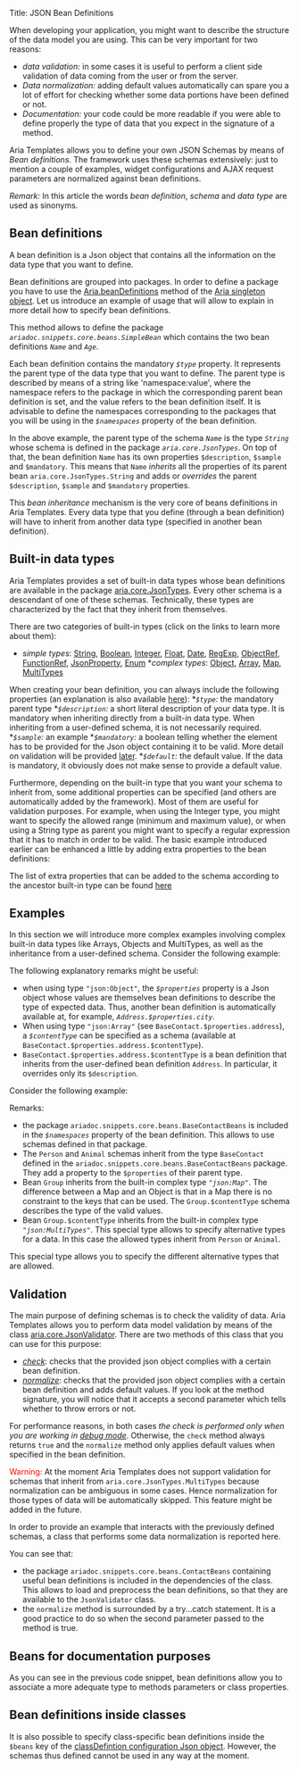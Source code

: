 Title: JSON Bean Definitions


When developing your application, you might want to describe the structure of the data model you are using. This can be very important for two reasons:
* *data validation:* in some cases it is useful to perform a client side validation of data coming from the user or from the server.
* *Data normalization:* adding default values automatically can spare you a lot of effort for checking whether some data portions have been defined or not.
* *Documentation:* your code could be more readable if you were able to define properly the type of data that you expect in the signature of a method.

Aria Templates allows you to define your own JSON Schemas by means of *Bean definitions*. The framework uses these schemas extensively: just to mention a couple of examples, widget configurations and AJAX request parameters are normalized against bean definitions.

*Remark:* In this article the words _bean definition_, _schema_ and _data type_ are used as sinonyms.

## Bean definitions

A bean definition is a Json object that contains all the information on the data type that you want to define.

Bean definitions are grouped into packages. In order to define a package you have to use the [Aria.beanDefinitions](http://ariatemplates.com/api/##Aria:beanDefinitions:method) method of the [Aria singleton object](the_aria_singleton#beandefinitions). Let us introduce an example of usage that will allow to explain in more detail how to specify bean definitions.

<script src='http://snippets.ariatemplates.com/snippets/%VERSION%/core/beans/SimpleBean.js' defer></script> 

This method allows to define the package *`ariadoc.snippets.core.beans.SimpleBean`* which contains the two bean definitions *`Name`* and *`Age`*.

Each bean definition contains the mandatory *`$type`* property. It represents the parent type of the data type that you want to define. The parent type is described by means of a string like 'namespace:value', where the namespace refers to the package in which the corresponding parent bean definition is set, and the value refers to the bean definition itself. It is advisable to define the namespaces corresponding to the packages that you will be using in the *`$namespaces`* property of the bean definition.

In the above example, the parent type of the schema *`Name`* is the type *`String`* whose schema is defined in the package *`aria.core.JsonTypes`*. On top of that, the bean definition `Name` has its own properties `$description`, `$sample` and `$mandatory`. This means that `Name` *inherits* all the properties of its parent bean `aria.core.JsonTypes.String` and adds or *overrides* the parent `$description`, `$sample` and `$mandatory` properties.

This *bean inheritance* mechanism is the very core of beans definitions in Aria Templates. Every data type that you define (through a bean definition) will have to inherit from another data type (specified in another bean definition).

## Built-in data types

Aria Templates provides a set of built-in data types whose bean definitions are available in the package [aria.core.JsonTypes](http://ariatemplates.com/api/#aria.core.JsonTypes). Every other schema is a descendant of one of these schemas. Technically, these types are characterized by the fact that they inherit from themselves.

There are two categories of built-in types (click on the links to learn more about them):
* *simple types*: [String](http://ariatemplates.com/api/##aria.core.JsonTypes:String), [Boolean](http://ariatemplates.com/api/##aria.core.JsonTypes:Boolean), [Integer](http://ariatemplates.com/api/##aria.core.JsonTypes:Integer), [Float](http://ariatemplates.com/api/##aria.core.JsonTypes:Float), [Date](http://ariatemplates.com/api/##aria.core.JsonTypes:Date), [RegExp](http://ariatemplates.com/api/##aria.core.JsonTypes:RegExp), [ObjectRef](http://ariatemplates.com/api/##aria.core.JsonTypes:ObjectRef), [FunctionRef](http://ariatemplates.com/api/##aria.core.JsonTypes:FunctionRef), [JsonProperty](http://ariatemplates.com/api/##aria.core.JsonTypes:JsonProperty), [Enum](http://ariatemplates.com/api/##aria.core.JsonTypes:Enum)
**complex types*: [Object](http://ariatemplates.com/api/##aria.core.JsonTypes:Object), [Array](http://ariatemplates.com/api/##aria.core.JsonTypes:Array), [Map](http://ariatemplates.com/api/##aria.core.JsonTypes:Map), [MultiTypes](http://ariatemplates.com/api/##aria.core.JsonTypes:MultiTypes)


When creating your bean definition, you can always include the following properties (an explanation is also available [here](http://ariatemplates.com/api/##aria.core.BaseTypes:Element)):
**`$type`:* the mandatory parent type
**`$description`:* a short literal description of your data type. It is mandatory when inheriting directly from a built-in data type. When inheriting from a user-defined schema, it is not necessarily required.
**`$sample`:* an example
**`$mandatory`:* a boolean telling whether the element has to be provided for the Json object containing it to be valid. More detail on validation will be provided [later](#validation).
**`$default`:* the default value. If the data is mandatory, it obviously does not make sense to provide a default value.


Furthermore, depending on the built-in type that you want your schema to inherit from, some additional properties can be specified (and others are automatically added by the framework). Most of them are useful for validation purposes.
For example, when using the Integer type, you might want to specify the allowed range (minimum and maximum value), or when using a String type as parent you might want to specify a regular expression that it has to match in order to be valid. The basic example introduced earlier can be enhanced a little by adding extra properties to the bean definitions:

<script src='http://snippets.ariatemplates.com/snippets/%VERSION%/core/beans/AnotherSimpleBean.js' defer></script>

The list of extra properties that can be added to the schema according to the ancestor built-in type can be found [here](http://ariatemplates.com/api/#aria.core.BaseTypes)

## Examples

In this section we will introduce more complex examples involving complex built-in data types like Arrays, Objects and MultiTypes, as well as the inheritance from a user-defined schema. Consider the following example:

<script src='http://snippets.ariatemplates.com/snippets/%VERSION%/core/beans/BaseContactBeans.js' defer></script>

The following explanatory remarks might be useful:
* when using type `"json:Object"`, the *`$properties`* property is a Json object whose values are themselves bean definitions to describe the type of expected data. Thus, another bean definition is automatically available at, for example, *`Address.$properties.city`*.
* When using type `"json:Array"` (see `BaseContact.$properties.address`), a *`$contentType`* can be specified as a schema (available at `BaseContact.$properties.address.$contentType`).
* `BaseContact.$properties.address.$contentType` is a bean definition that inherits from the user-defined bean definition `Address`. In particular, it overrides only its `$description`.


Consider the following example:

<script src='http://snippets.ariatemplates.com/snippets/%VERSION%/core/beans/ContactBeans.js' defer></script>

Remarks:
* the package `ariadoc.snippets.core.beans.BaseContactBeans` is included in the *`$namespaces`* property of the bean definition. This allows to use schemas defined in that package.
* The `Person` and `Animal` schemas inherit from the type `BaseContact` defined in the `ariadoc.snippets.core.beans.BaseContactBeans` package. They add a property to the `$properties` of their parent type.
* Bean `Group` inherits from the built-in complex type *`"json:Map"`*. The difference between a Map and an Object is that in a Map there is no constraint to the keys that can be used. The `Group.$contentType` schema describes the type of the valid values.
* Bean `Group.$contentType` inherits from the built-in complex type *`"json:MultiTypes"`*. This special type allows to specify alternative types for a data. In this case the allowed types inherit from `Person` or `Animal`.

This special type allows you to specify the different alternative types that are allowed.

## Validation

The main purpose of defining schemas is to check the validity of data. Aria Templates allows you to perform data model validation by means of the class [aria.core.JsonValidator](http://ariatemplates.com/api/#aria.core.JsonValidator). There are two methods of this class that you can use for this purpose:

* *[check](http://ariatemplates.com/api/##aria.core.JsonValidator:check:method)*: checks that the provided json object complies with a certain bean definition.
* *[normalize](http://ariatemplates.com/api/##aria.core.JsonValidator:normalize:method)*: checks that the provided json object complies with a certain bean definition and adds default values. If you look at the method signature, you will notice that it accepts a second parameter which tells whether to throw errors or not.

For performance reasons, in both cases *the check is performed only when you are working in [debug mode](troubleshooting)*. Otherwise, the `check` method always returns `true` and the `normalize` method only applies default values when specified in the bean definition.


<span style="color: red;">Warning:</span> At the moment Aria Templates does not support validation for schemas that inherit from `aria.core.JsonTypes.MultiTypes` because normalization can be ambiguous in some cases. Hence normalization for those types of data will be automatically skipped. This feature might be added in the future.

In order to provide an example that interacts with the previously defined schemas, a class that performs some data normalization is reported here.

<script src='http://snippets.ariatemplates.com/snippets/%VERSION%/core/beans/GroupManager.js' defer></script>

You can see that:
* the package `ariadoc.snippets.core.beans.ContactBeans` containing useful bean definitions is included in the dependencies of the class. This allows to load and preprocess the bean definitions, so that they are available to the `JsonValidator` class.
* the `normalize` method is surrounded by a try...catch statement. It is a good practice to do so when the second parameter passed to the method is true.

## Beans for documentation purposes

As you can see in the previous code snippet, bean definitions allow you to associate a more adequate type to methods parameters or class properties.

## Bean definitions inside classes

It is also possible to specify class-specific bean definitions inside the `$beans` key of the [classDefintion configuration Json object](http://ariatemplates.com/api/##aria.core.CfgBeans:ClassDefinitionCfg). However, the schemas thus defined cannot be used in any way at the moment.